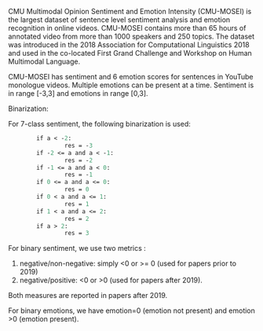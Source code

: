CMU Multimodal Opinion Sentiment and Emotion Intensity (CMU-MOSEI) is the largest dataset of sentence level sentiment analysis and emotion recognition in online videos. CMU-MOSEI contains more than 65 hours of annotated video from more than 1000 speakers and 250 topics. The dataset was introduced in the 2018 Association for Computational Linguistics 2018 and used in the co-located First Grand Challenge and Workshop on Human Multimodal Language. 

CMU-MOSEI has sentiment and 6 emotion scores for sentences in YouTube monologue videos. Multiple emotions can be present at a time. Sentiment is in range [-3,3] and emotions in range [0,3]. 

Binarization: 

For 7-class sentiment, the following binarization is used:

```def cmumosei_round(a):
        if a < -2:
                res = -3
        if -2 <= a and a < -1:
                res = -2
        if -1 <= a and a < 0:
                res = -1
        if 0 <= a and a <= 0:
                res = 0
        if 0 < a and a <= 1:
                res = 1
        if 1 < a and a <= 2:
                res = 2
        if a > 2:
                res = 3
```

For binary sentiment, we use two metrics : 

1) negative/non-negative: simply <0 or >= 0 (used for papers prior to 2019)
2) negative/positive: <0 or >0 (used for papers after 2019).

Both measures are reported in papers after 2019. 

For binary emotions, we have emotion=0 (emotion not present) and emotion >0 (emotion present).
